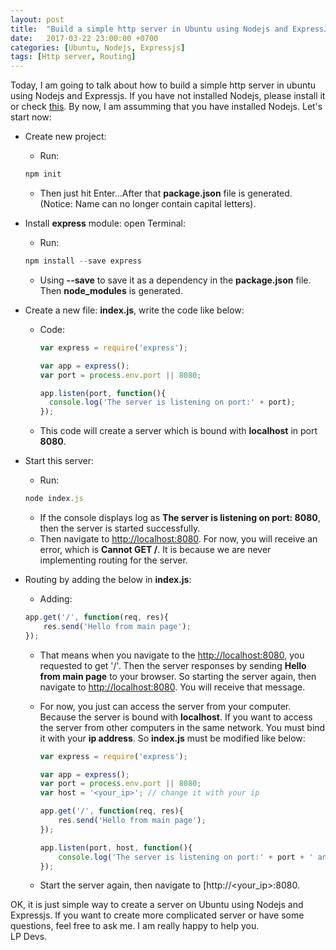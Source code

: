 ```yaml
---
layout: post
title:  "Build a simple http server in Ubuntu using Nodejs and ExpressJs"
date:   2017-03-22 23:00:00 +0700
categories: [Ubuntu, Nodejs, Expressjs]
tags: [Http server, Routing]
---
```


Today, I am going to talk about how to build a simple http server in ubuntu using Nodejs and Expressjs. 
If you have not installed Nodejs, please install it or check [this](https://lpdevs.github.io/nodejs/ubuntu/elementary%20os/2017/03/14/installing-nodejs-and-npm-in-linux-from-binaries.html). By now, I am assumming that you have installed Nodejs. Let's start now:
  
  * Create new project:
    * Run:
    ```js
    npm init
    ```

    * Then just hit Enter...After that **package.json** file is generated. (Notice: Name can no longer contain capital letters).

  * Install **express** module: open Terminal:
    * Run:
    ```js
    npm install --save express
    ```
    
    * Using **--save** to save it as a dependency in the **package.json** file. Then **node_modules** is generated.
    
  * Create a new file: **index.js**, write the code like below:
    * Code:
       ```js
      var express = require('express');

      var app = express();
      var port = process.env.port || 8080;

      app.listen(port, function(){
         console.log('The server is listening on port:' + port);
      });
      ``` 
    * This code will create a server which is bound with **localhost** in port **8080**.
    
  * Start this server:
    * Run:
    ```js
    node index.js
    ```
    
    * If the console displays log as **The server is listening on port: 8080**, then the server is started successfully.
    * Then navigate to [http://localhost:8080](http://localhost:8080). For now, you will receive an error, which is **Cannot GET /**.
    It is because we are never implementing routing for the server.
    
  * Routing by adding the below in **index.js**:
    * Adding:
    ```js
    app.get('/', function(req, res){
	    res.send('Hello from main page');
    });
    ```
    
    * That means when you navigate to the [http://localhost:8080](http://localhost:8080), you requested to get '/'. Then the server
      responses by sending **Hello from main page** to your browser. So starting the server again, then navigate to [http://localhost:8080](http://localhost:8080).
      You will receive that message.
    * For now, you just can access the server from your computer. Because the server is bound with **localhost**. If you want to access the server from other computers in the same network. You must bind it with your **ip address**. So **index.js** must be modified like below:
      ```js
      var express = require('express');

      var app = express();
      var port = process.env.port || 8080;
      var host = '<your_ip>'; // change it with your ip

      app.get('/', function(req, res){
	      res.send('Hello from main page');
      });

      app.listen(port, host, function(){
	      console.log('The server is listening on port:' + port + ' and host:' + host);
      });
      ```
      
    * Start the server again, then navigate to [http://<your_ip>:8080. 
      
 OK, it is just simple way to create a server on Ubuntu using Nodejs and Expressjs. If you want to create more complicated server or have some questions, feel free to ask me. I am really happy to help you.<br />LP Devs.
  
    
    
